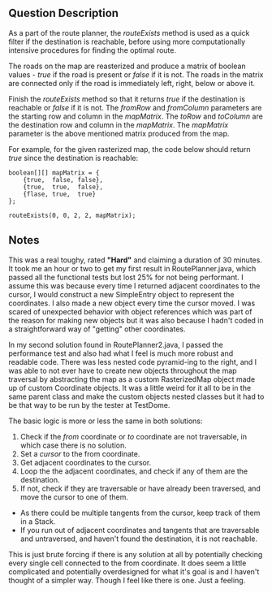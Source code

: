 ## Question Description

As a part of the route planner, the _routeExists_ method is used as a quick filter if the destination is reachable, before using more computationally intensive procedures for finding the optimal route.

The roads on the map are reasterized and produce a matrix of boolean values - _true_ if the road is present or _false_ if it is not. The roads in the matrix are connected only if the road is immediately left, right, below or above it.

Finish the _routeExists_ method so that it returns _true_ if the destination is reachable or _false_ if it is not. The _fromRow_ and _fromColumn_ parameters are the starting row and column in the _mapMatrix_. The _toRow_ and _toColumn_ are the destination row and column in the _mapMatrix_. The _mapMatrix_ parameter is the above mentioned matrix produced from the map.

For example, for the given rasterized map, the code below should return _true_ since the destination is reachable:
```
boolean[][] mapMatrix = {
    {true,  false, false},
    {true,  true,  false},
    {flase, true,  true}
};

routeExists(0, 0, 2, 2, mapMatrix);
```

## Notes

This was a real toughy, rated **"Hard"** and claiming a duration of 30 minutes. It took me an hour or two to get my first result in RoutePlanner.java, which passed all the functional tests but lost 25% for not being performant. I assume this was because every time I returned adjacent coordinates to the cursor, I would construct a new SimpleEntry object to represent the coordinates. I also made a new object every time the cursor moved. I was scared of unexpected behavior with object references which was part of the reason for making new objects but it was also because I hadn't coded in a straightforward way of "getting" other coordinates.

In my second solution found in RoutePlanner2.java, I passed the performance test and also had what I feel is much more robust and readable code. There was less nested code pyramid-ing to the right, and I was able to not ever have to create new objects throughout the map traversal by abstracting the map as a custom RasterizedMap object made up of custom Coordinate objects. It was a little weird for it all to be in the same parent class and make the custom objects nested classes but it had to be that way to be run by the tester at TestDome.

The basic logic is more or less the same in both solutions:
1. Check if the _from_ coordinate or _to_ coordinate are not traversable, in which case there is no solution.
2. Set a _cursor_ to the from coordinate.
3. Get adjacent coordinates to the cursor.
4. Loop the the adjacent coordinates, and check if any of them are the destination.
5. If not, check if they are traversable or have already been traversed, and move the cursor to one of them.
- As there could be multiple tangents from the cursor, keep track of them in a Stack.
- If you run out of adjacent coordinates and tangents that are traversable and untraversed, and haven't found the destination, it is not reachable.

This is just brute forcing if there is any solution at all by potentially checking every single cell connected to the from coordinate. It does seem a little complicated and potentially overdesigned for what it's goal is and I haven't thought of a simpler way. Though I feel like there is one. Just a feeling.